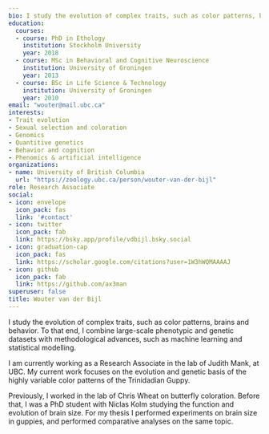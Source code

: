 ```yaml
---
bio: I study the evolution of complex traits, such as color patterns, brains and behavior. To that end, I use sequencing, quantative genetics, and large data approaches.
education:
  courses:
  - course: PhD in Ethology
    institution: Stockholm University
    year: 2018
  - course: MSc in Behavioral and Cognitive Neuroscience
    institution: University of Groningen
    year: 2013
  - course: BSc in Life Science & Technology
    institution: University of Groningen
    year: 2010
email: "wouter@mail.ubc.ca"
interests:
- Trait evolution
- Sexual selection and coloration
- Genomics
- Quantitive genetics
- Behavior and cognition
- Phenomics & artificial intelligence
organizations:
- name: University of British Columbia
  url: "https://zoology.ubc.ca/person/wouter-van-der-bijl"
role: Research Associate
social:
- icon: envelope
  icon_pack: fas
  link: '#contact'
- icon: twitter
  icon_pack: fab
  link: https://bsky.app/profile/vdbijl.bsky.social
- icon: graduation-cap
  icon_pack: fas
  link: https://scholar.google.com/citations?user=1W3hWQMAAAAJ
- icon: github
  icon_pack: fab
  link: https://github.com/ax3man
superuser: false
title: Wouter van der Bijl
---
```


I study the evolution of complex traits, such as color patterns, brains and behavior. To that end, I combine large-scale phenotypic and genetic datasets with methodological advances, such as machine learning and statistical modelling.

I am currently working as a Research Associate in the lab of Judith Mank, at UBC. My current work focuses on the evolution and genetic basis of the highly variable color patterns of the Trinidadian Guppy.

Previously, I worked in the lab of Chris Wheat on butterfly coloration. Before that, I was a PhD student with Niclas Kolm studying the function and evolution of brain size. For my thesis I performed experiments on brain size in guppies, and performed comparative analyses on the same topic.
